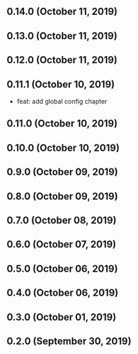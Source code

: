 ## 0.14.0 (October 11, 2019)



## 0.13.0 (October 11, 2019)



## 0.12.0 (October 11, 2019)



## 0.11.1 (October 10, 2019)

- feat: add global config chapter

## 0.11.0 (October 10, 2019)



## 0.10.0 (October 10, 2019)



## 0.9.0 (October 09, 2019)



## 0.8.0 (October 09, 2019)



## 0.7.0 (October 08, 2019)



## 0.6.0 (October 07, 2019)



## 0.5.0 (October 06, 2019)



## 0.4.0 (October 06, 2019)



## 0.3.0 (October 01, 2019)



## 0.2.0 (September 30, 2019)


